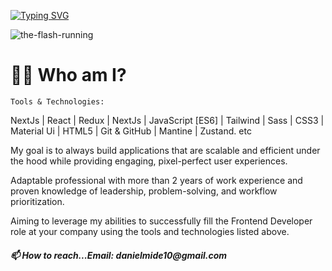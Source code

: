  
[![Typing SVG](https://readme-typing-svg.demolab.com?font=Poppins&duration=8000&pause=2000&color=FFD700&center=true&vCenter=true&width=435&lines=Hi,+I+Am+Danny_Flash+Nice+To+Meet+You;Welcome+to+My+Speed+Force,+Cheers)](https://git.io/typing-svg)

 ![the-flash-running](https://user-images.githubusercontent.com/84744061/214002252-2a023304-acc6-48cd-8791-9dc3d7a5b7ff.gif)
 
  
  <h1>👨‍💻 Who am I?</h1>
  
 
	
	Tools & Technologies:
NextJs | React | Redux | NextJs | JavaScript [ES6] | Tailwind | Sass | CSS3 | Material Ui | HTML5 | Git & GitHub | Mantine | Zustand. etc

My goal is to always build applications that are scalable and efficient under the hood while providing engaging, pixel-perfect user experiences.

Adaptable professional with more than 2 years of work experience and proven
knowledge of leadership, problem-solving, and workflow prioritization.

Aiming to leverage my abilities to successfully fill the Frontend Developer
role at your company using the tools and technologies listed above. 


<h5>📫 How to reach...Email: danielmide10@gmail.com</h5>




